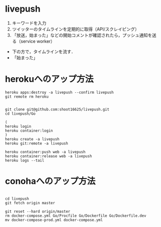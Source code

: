 # livepush
1. キーワードを入力
1. ツイッターのタイムラインを定期的に取得（API/スクレイピング）
1. 「放送，始まった」などの開始コメントが確認されたら，プッシュ通知を送る（service worker）

- 下の方で，タイムラインを流す．
- 「始まった」

# herokuへのアップ方法
```
heroku apps:destroy -a livepush --confirm livepush
git remote rm heroku


git clone git@github.com:shoot16625/livepush.git
cd livepush/Go

(
heroku login
heroku container:login
)
heroku create -a livepush
heroku git:remote -a livepush

heroku container:push web -a livepush
heroku container:release web -a livepush
heroku logs --tail

```

# conohaへのアップ方法
```

cd livepush
git fetch origin master

git reset --hard origin/master
rm docker-compose.yml Go/Procfile Go/Dockerfile Go/Dockerfile.dev
mv docker-compose-prod.yml docker-compose.yml

```